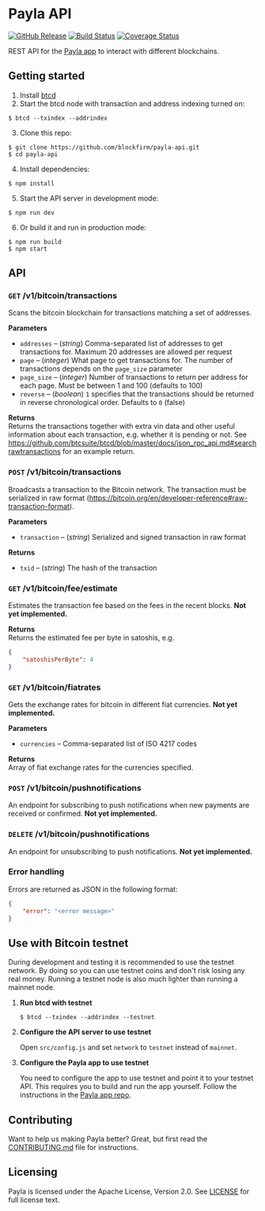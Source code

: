 Payla API
=========

[![GitHub Release](https://img.shields.io/github/release/blockfirm/payla-api.svg?style=flat-square)](https://github.com/blockfirm/payla-api/releases)
[![Build Status](https://img.shields.io/travis/blockfirm/payla-api.svg?branch=master&style=flat-square)](https://travis-ci.org/blockfirm/payla-api)
[![Coverage Status](https://img.shields.io/coveralls/blockfirm/payla-api.svg?style=flat-square)](https://coveralls.io/r/blockfirm/payla-api)

REST API for the [Payla app](https://github.com/blockfirm/payla-app) to interact with different blockchains.

## Getting started

1. Install [btcd](https://github.com/btcsuite/btcd)
2. Start the btcd node with transaction and address indexing turned on:  
```
$ btcd --txindex --addrindex
```
3. Clone this repo:  
```
$ git clone https://github.com/blockfirm/payla-api.git
$ cd payla-api
```
4. Install dependencies:  
```
$ npm install
```
5. Start the API server in development mode:  
```
$ npm run dev
```
6. Or build it and run in production mode:  
```
$ npm run build
$ npm start
```

## API

### `GET` /v1/bitcoin/transactions  
Scans the bitcoin blockchain for transactions matching a set of addresses.

**Parameters**  
* `addresses` – (*string*) Comma-separated list of addresses to get transactions for. Maximum 20 addresses are allowed per request
* `page` – (*integer*) What page to get transactions for. The number of transactions depends on the `page_size` parameter
* `page_size` – (*integer*) Number of transactions to return per address for each page. Must be between 1 and 100 (defaults to 100)
* `reverse` – (*boolean*) `1` specifies that the transactions should be returned in reverse chronological order. Defaults to `0` (false)

**Returns**  
Returns the transactions together with extra vin data and other useful information about each transaction, e.g. whether it is pending or not. See <https://github.com/btcsuite/btcd/blob/master/docs/json_rpc_api.md#searchrawtransactions> for an example return.

### `POST` /v1/bitcoin/transactions  
Broadcasts a transaction to the Bitcoin network. The transaction must be serialized in raw format
(https://bitcoin.org/en/developer-reference#raw-transaction-format).

**Parameters**  
* `transaction` – (*string*) Serialized and signed transaction in raw format

**Returns**  
* `txid` – (*string*) The hash of the transaction

### `GET` /v1/bitcoin/fee/estimate  
Estimates the transaction fee based on the fees in the recent blocks. **Not yet implemented.**

**Returns**  
Returns the estimated fee per byte in satoshis, e.g.

```json
{
    "satoshisPerByte": 4
}
```

### `GET` /v1/bitcoin/fiatrates  
Gets the exchange rates for bitcoin in different fiat currencies. **Not yet implemented.**

**Parameters**  
* `currencies` – Comma-separated list of ISO 4217 codes

**Returns**  
Array of fiat exchange rates for the currencies specified.

### `POST` /v1/bitcoin/pushnotifications  
An endpoint for subscribing to push notifications when new payments are received or confirmed.
**Not yet implemented.**

### `DELETE` /v1/bitcoin/pushnotifications  
An endpoint for unsubscribing to push notifications. **Not yet implemented.**

### Error handling

Errors are returned as JSON in the following format:

```json
{
    "error": "<error message>"
}
```

## Use with Bitcoin testnet

During development and testing it is recommended to use the testnet network. By doing so you can
use testnet coins and don't risk losing any real money. Running a testnet node is also much lighter
than running a mainnet node.

1. **Run btcd with testnet**

    `$ btcd --txindex --addrindex --testnet`

2. **Configure the API server to use testnet**

    Open `src/config.js` and set `network` to `testnet` instead
    of `mainnet`.

3. **Configure the Payla app to use testnet**

    You need to configure the app to use testnet and point it to your testnet API.
    This requires you to build and run the app yourself.
    Follow the instructions in the [Payla app repo](https://github.com/blockfirm/payla-app).

## Contributing

Want to help us making Payla better? Great, but first read the
[CONTRIBUTING.md](CONTRIBUTING.md) file for instructions.

## Licensing

Payla is licensed under the Apache License, Version 2.0.
See [LICENSE](LICENSE) for full license text.
